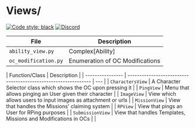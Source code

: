 # Views/

[![Code style: black](https://img.shields.io/badge/code%20style-black-000000.svg?style=for-the-badge)](https://github.com/psf/black)
[![Discord](https://img.shields.io/discord/719343092963999804?color=%235865F2&label=Server&logo=discord&logoColor=white&style=for-the-badge)](https://discord.gg/CENcTvnarE)

| File                 | Description                     |
| -------------------- | ------------------------------- |
| `ability_view.py`    | Complex[Ability]                |
| `oc_modification.py` | Enumeration of OC Modifications |

| Function/Class   | Description                                                    |
| ---------------- | -------------------------------------------------------------- | --- |
| `CharactersView` | A Character Selector class which shows the OC upon pressing it |
| `PingView`       | Menu that allows pinging an User given their character         |
| `ImageView`      | View which allows users to input images as attachment or urls  |
| `MissionView`    | View that handles the Missions' claiming system                |
| `RPView`         | View that pings an User for RPing purposes                     |
| `SubmissionView` | View that handles Templates, Missions and Modifications in OCs |     |
